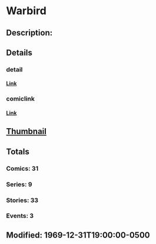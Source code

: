 # Warbird
## Description: 
## Details
### detail
#### [Link](http://marvel.com/characters/2523/warbird?utm_campaign=apiRef&utm_source=225578a89fc76f3d20fbffda5d17a88d)
### comiclink
#### [Link](http://marvel.com/comics/characters/1009703/warbird?utm_campaign=apiRef&utm_source=225578a89fc76f3d20fbffda5d17a88d)
## [Thumbnail](http://i.annihil.us/u/prod/marvel/i/mg/b/40/image_not_available.jpg)
## Totals
### Comics: 31
### Series: 9
### Stories: 33
### Events: 3
## Modified: 1969-12-31T19:00:00-0500